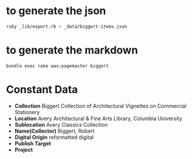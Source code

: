 # to generate the json
```bash
ruby _lib/export.rb > _data/biggert-items.json
```

# to generate the markdown
```bash
bundle exec rake wax:pagemaster biggert
```
# Constant Data
* **Collection** Biggert Collection of Architectural Vignettes on Commercial Stationery
* **Location** Avery Architectural & Fine Arts Library, Columbia University
* **Sublocation** Avery Classics Collection
* **Name(Collector)** Biggert, Robert
* **Digital Origin** reformatted digital
* **Publish Target**
* **Project**
